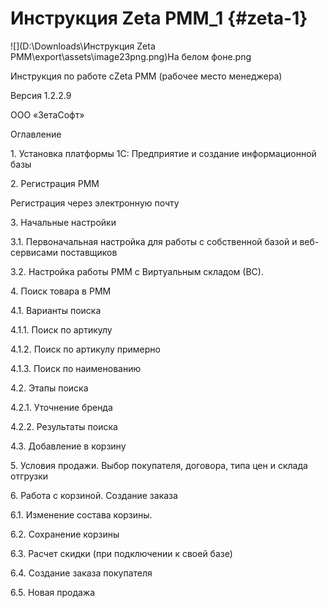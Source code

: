 # Инструкция Zeta РММ_1 {#zeta-1}

![](D:\Downloads\Инструкция Zeta РММ\export\assets\image23png.png)На белом фоне.png

Инструкция по работе сZeta РММ (рабочее место менеджера)

Версия 1.2.2.9

ООО «ЗетаСофт»

Оглавление

1\. Установка платформы 1С: Предприятие и создание информационной базы

2\. Регистрация РММ

Регистрация через электронную почту

3\. Начальные настройки

3.1\. Первоначальная настройка для работы с собственной базой и веб-сервисами поставщиков

3.2\. Настройка работы РММ с Виртуальным складом (ВС).

4\. Поиск товара в РММ

4.1\. Варианты поиска

4.1.1\. Поиск по артикулу

4.1.2\. Поиск по артикулу примерно

4.1.3\. Поиск по наименованию

4.2\. Этапы поиска

4.2.1\. Уточнение бренда

4.2.2\. Результаты поиска

4.3\. Добавление в корзину

5\. Условия продажи. Выбор покупателя, договора, типа цен и склада отгрузки

6\. Работа с корзиной. Создание заказа

6.1\. Изменение состава корзины.

6.2\. Сохранение корзины

6.3\. Расчет скидки (при подключении к своей базе)

6.4\. Создание заказа покупателя

6.5\. Новая продажа